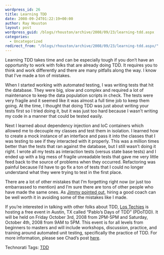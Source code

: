 ```yaml
---
wordpress_id: 26
title: Learning TDD
date: 2008-09-24T01:22:19+00:00
author: Ray Houston
layout: post
wordpress_guid: /blogs/rhouston/archive/2008/09/23/learning-tdd.aspx
categories:
  - Uncategorized
redirect_from: "/blogs/rhouston/archive/2008/09/23/learning-tdd.aspx/"
---
```

Learning TDD takes time and can be especially tough if you don&#8217;t have an opportunity to work with folks that are already doing TDD. It requires you to think and work differently and there are many pitfalls along the way. I know that I&#8217;ve made a ton of mistakes.

When I started working with automated testing, I was writing tests that hit the database. They were big, slow and complex and required a lot of maintenance to keep the data population scripts in check. The tests were very fragile and it seemed like it was almost a full time job to keep them going. At the time, I thought that doing TDD was just about writing your tests first so I tried doing it, but it was just too hard because I wasn&#8217;t writing my code in a manner that could be tested easily.

Next I learned about dependency injection and IoC containers which allowed me to decouple my classes and test them in isolation. I learned how to create a mock instance of an interface and pass it into the classes that I was testing to see if they interacted with it properly. This was a million times better than the tests that ran against the database, but I still wasn&#8217;t doing it right. I wrote all my tests as interaction tests (versus state base tests) and I ended up with a big mess of fragile unreadable tests that gave me very little feed back to the source of problems when they occurred. Refactoring was painful because I&#8217;d have to go fix a ton of tests that I could no longer understand what they were trying to test in the first place.

There are a lot of other mistakes that I&#8217;m forgetting right now (or just too embarrassed to mention) and I&#8217;m sure there are tons of other people who have made the same ones. As [Jimmy pointed out](https://lostechies.com/blogs/jimmy_bogard/archive/2008/09/21/ten-tips-to-maximize-the-return-on-your-tdd-investment.aspx), hiring a good coach can be well worth it in avoiding some of the mistakes like I made.

If you&#8217;re interested in talking with other folks about TDD, [Los Techies](https://lostechies.com/) is hosting a free event in Austin, TX called &#8220;Pablo&#8217;s Days of TDD&#8221; (PDoTDD). It will be held on Friday October 3rd, 2008 from 2PM-5PM and Saturday, October 4th, 2008 from 9AM to 5PM. This event is for all levels from beginners to masters and will include workshops, discussion, practice, and training around automated unit testing, specifically the practice of TDD. For more information, please see Chad&#8217;s post [here](https://lostechies.com/blogs/chad_myers/archive/2008/09/15/announcing-pablo-s-days-of-tdd-in-austin-tx.aspx).

<div class="wlWriterSmartContent" style="padding-right: 0px;padding-left: 0px;padding-bottom: 0px;margin: 0px;padding-top: 0px">
  Technorati Tags: <a href="http://technorati.com/tags/TDD" rel="tag">TDD</a>
</div>
